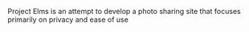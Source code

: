 Project Elms is an attempt to develop a photo sharing site that focuses primarily on privacy and ease of use